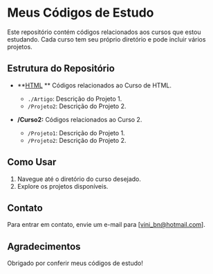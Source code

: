 # Meus Códigos de Estudo

Este repositório contém códigos relacionados aos cursos que estou estudando. Cada curso tem seu próprio diretório e pode incluir vários projetos.

## Estrutura do Repositório

- **[HTML](https://github.com/vini-fritzen/Estudos/tree/dbd3f07ec12206bf5feb3af72d82abf082e0b001/HTML)
** Códigos relacionados ao Curso de HTML.
  - `./Artigo`: Descrição do Projeto 1.
  - `/Projeto2`: Descrição do Projeto 2.

- **/Curso2:** Códigos relacionados ao Curso 2.
  - `/Projeto1`: Descrição do Projeto 1.
  - `/Projeto2`: Descrição do Projeto 2.

## Como Usar

1. Navegue até o diretório do curso desejado.
2. Explore os projetos disponíveis.

## Contato

Para entrar em contato, envie um e-mail para [vini_bn@hotmail.com].

## Agradecimentos

Obrigado por conferir meus códigos de estudo!
